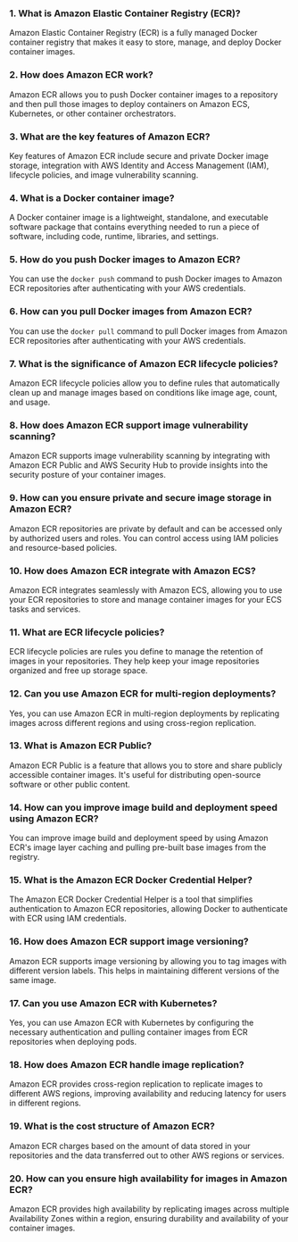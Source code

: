 ### 1. What is Amazon Elastic Container Registry (ECR)?
Amazon Elastic Container Registry (ECR) is a fully managed Docker container registry that makes it easy to store, manage, and deploy Docker container images.

### 2. How does Amazon ECR work?
Amazon ECR allows you to push Docker container images to a repository and then pull those images to deploy containers on Amazon ECS, Kubernetes, or other container orchestrators.

### 3. What are the key features of Amazon ECR?
Key features of Amazon ECR include secure and private Docker image storage, integration with AWS Identity and Access Management (IAM), lifecycle policies, and image vulnerability scanning.

### 4. What is a Docker container image?
A Docker container image is a lightweight, standalone, and executable software package that contains everything needed to run a piece of software, including code, runtime, libraries, and settings.

### 5. How do you push Docker images to Amazon ECR?
You can use the `docker push` command to push Docker images to Amazon ECR repositories after authenticating with your AWS credentials.

### 6. How can you pull Docker images from Amazon ECR?
You can use the `docker pull` command to pull Docker images from Amazon ECR repositories after authenticating with your AWS credentials.

### 7. What is the significance of Amazon ECR lifecycle policies?
Amazon ECR lifecycle policies allow you to define rules that automatically clean up and manage images based on conditions like image age, count, and usage.

### 8. How does Amazon ECR support image vulnerability scanning?
Amazon ECR supports image vulnerability scanning by integrating with Amazon ECR Public and AWS Security Hub to provide insights into the security posture of your container images.

### 9. How can you ensure private and secure image storage in Amazon ECR?
Amazon ECR repositories are private by default and can be accessed only by authorized users and roles. You can control access using IAM policies and resource-based policies.

### 10. How does Amazon ECR integrate with Amazon ECS?
Amazon ECR integrates seamlessly with Amazon ECS, allowing you to use your ECR repositories to store and manage container images for your ECS tasks and services.

### 11. What are ECR lifecycle policies?
ECR lifecycle policies are rules you define to manage the retention of images in your repositories. They help keep your image repositories organized and free up storage space.

### 12. Can you use Amazon ECR for multi-region deployments?
Yes, you can use Amazon ECR in multi-region deployments by replicating images across different regions and using cross-region replication.

### 13. What is Amazon ECR Public?
Amazon ECR Public is a feature that allows you to store and share publicly accessible container images. It's useful for distributing open-source software or other public content.

### 14. How can you improve image build and deployment speed using Amazon ECR?
You can improve image build and deployment speed by using Amazon ECR's image layer caching and pulling pre-built base images from the registry.

### 15. What is the Amazon ECR Docker Credential Helper?
The Amazon ECR Docker Credential Helper is a tool that simplifies authentication to Amazon ECR repositories, allowing Docker to authenticate with ECR using IAM credentials.

### 16. How does Amazon ECR support image versioning?
Amazon ECR supports image versioning by allowing you to tag images with different version labels. This helps in maintaining different versions of the same image.

### 17. Can you use Amazon ECR with Kubernetes?
Yes, you can use Amazon ECR with Kubernetes by configuring the necessary authentication and pulling container images from ECR repositories when deploying pods.

### 18. How does Amazon ECR handle image replication?
Amazon ECR provides cross-region replication to replicate images to different AWS regions, improving availability and reducing latency for users in different regions.

### 19. What is the cost structure of Amazon ECR?
Amazon ECR charges based on the amount of data stored in your repositories and the data transferred out to other AWS regions or services.

### 20. How can you ensure high availability for images in Amazon ECR?
Amazon ECR provides high availability by replicating images across multiple Availability Zones within a region, ensuring durability and availability of your container images.